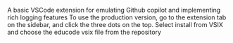 A basic VSCode extension for emulating Github copilot and implementing rich logging features
To use the production version, go to the extension tab on the sidebar, and click the three dots on the top. Select install from VSIX and choose the educode vsix file from the repository